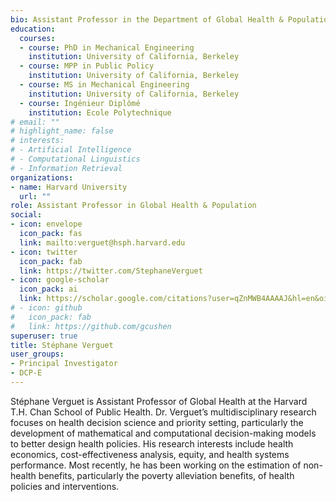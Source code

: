 ```yaml
---
bio: Assistant Professor in the Department of Global Health & Population at Harvard University's T.H. Chan School of Public Health
education:
  courses:
  - course: PhD in Mechanical Engineering
    institution: University of California, Berkeley
  - course: MPP in Public Policy
    institution: University of California, Berkeley
  - course: MS in Mechanical Engineering
    institution: University of California, Berkeley
  - course: Ingénieur Diplômé
    institution: Ecole Polytechnique
# email: ""
# highlight_name: false
# interests:
# - Artificial Intelligence
# - Computational Linguistics
# - Information Retrieval
organizations:
- name: Harvard University
  url: ""
role: Assistant Professor in Global Health & Population
social:
- icon: envelope
  icon_pack: fas
  link: mailto:verguet@hsph.harvard.edu
- icon: twitter
  icon_pack: fab
  link: https://twitter.com/StephaneVerguet
- icon: google-scholar
  icon_pack: ai
  link: https://scholar.google.com/citations?user=qZnMWB4AAAAJ&hl=en&oi=ao
# - icon: github
#   icon_pack: fab
#   link: https://github.com/gcushen
superuser: true
title: Stéphane Verguet
user_groups:
- Principal Investigator
- DCP-E
---
```


Stéphane Verguet is Assistant Professor of Global Health at the Harvard T.H. Chan School of Public Health. Dr. Verguet’s multidisciplinary research focuses on health decision science and priority setting, particularly the development of mathematical and computational decision-making models to better design health policies. His research interests include health economics, cost-effectiveness analysis, equity, and health systems performance. Most recently, he has been working on the estimation of non-health benefits, particularly the poverty alleviation benefits, of health policies and interventions.
